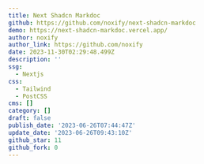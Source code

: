 ```yaml
---
title: Next Shadcn Markdoc
github: https://github.com/noxify/next-shadcn-markdoc
demo: https://next-shadcn-markdoc.vercel.app/
author: noxify
author_link: https://github.com/noxify
date: 2023-11-30T02:29:48.499Z
description: ''
ssg:
  - Nextjs
css:
  - Tailwind
  - PostCSS
cms: []
category: []
draft: false
publish_date: '2023-06-26T07:44:47Z'
update_date: '2023-06-26T09:43:10Z'
github_star: 11
github_fork: 0
---
```

